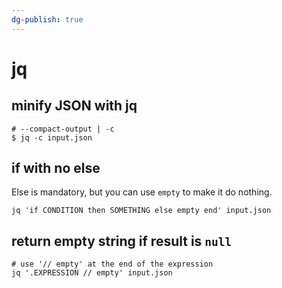 ```yaml
---
dg-publish: true
---
```

# jq

## minify JSON with jq

```shell
# --compact-output | -c
$ jq -c input.json
```

## if with no else

Else is mandatory, but you can use `empty` to make it do nothing.

```shell
jq 'if CONDITION then SOMETHING else empty end' input.json
```


## return empty string if result is `null`

```shell
# use '// empty' at the end of the expression
jq '.EXPRESSION // empty' input.json
```
